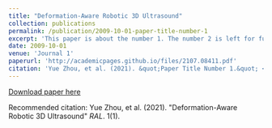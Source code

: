 ```yaml
---
title: "Deformation-Aware Robotic 3D Ultrasound"
collection: publications
permalink: /publication/2009-10-01-paper-title-number-1
excerpt: 'This paper is about the number 1. The number 2 is left for future work.'
date: 2009-10-01
venue: 'Journal 1'
paperurl: 'http://academicpages.github.io/files/2107.08411.pdf'
citation: 'Yue Zhou, et al. (2021). &quot;Paper Title Number 1.&quot; <i>RAL</i>. 1(1).'
---
```


[Download paper here](http://academicpages.github.io/files/2107.08411.pdf)

Recommended citation: Yue Zhou, et al. (2021). "Deformation-Aware Robotic 3D Ultrasound" <i>RAL</i>. 1(1).
